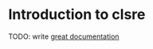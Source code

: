 # Introduction to clsre

TODO: write [great documentation](http://jacobian.org/writing/what-to-write/)
